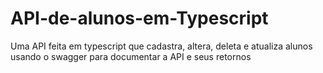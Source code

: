 # API-de-alunos-em-Typescript
Uma API feita em typescript que cadastra, altera, deleta e atualiza alunos usando  o swagger para documentar a API e seus retornos
